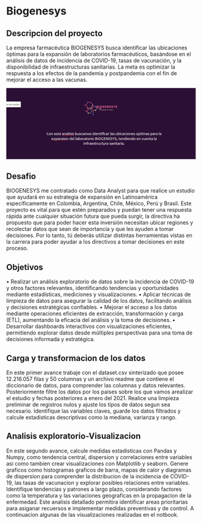 # Biogenesys
## Descripcion del proyecto
La empresa farmacéutica BIOGENESYS busca identificar las ubicaciones óptimas para la expansión de laboratorios farmacéuticos, basándose en el análisis de datos de incidencia de COVID-19, tasas de vacunación, 
y la disponibilidad de infraestructuras sanitarias. La meta es optimizar la respuesta a los efectos de la pandemia y postpandemia con el fin de mejorar el acceso a las vacunas.

![logo empresa](https://github.com/Calvarez0312/Python_ProyectoI4/blob/main/Imagenes%20Biogenesys/Imagen%20de%20WhatsApp%202024-07-11%20a%20las%2014.37.59_25fb2a34.jpg)

## Desafio
BIOGENESYS me contratado como Data Analyst para que realice un estudio que ayudará en su estrategia de expansión en Latinoamérica específicamente en Colombia, Argentina, Chile, México, Perú y Brasil. 
Este proyecto es vital para que estén preparados y puedan tener una respuesta rápida ante cualquier situación futura que pueda surgir, la directiva ha propuesto que para poder hacer esta inversión necesitan ubicar 
regiones y recolectar datos que sean de importancia y que les ayuden a tomar decisiones. Por lo tanto, tú deberás utilizar distintas herramientas vistas en la carrera para poder ayudar a los directivos a tomar decisiones en este proceso.

## Objetivos
  • Realizar un análisis exploratorio de datos sobre la incidencia de COVID-19 y otros factores relevantes, identificando tendencias y oportunidades mediante estadísticas, mediciones y visualizaciones.
  • Aplicar técnicas de limpieza de datos para asegurar la calidad de los datos, facilitando análisis y decisiones estratégicas confiables.
  • Mejorar el acceso a los datos mediante operaciones eficientes de extracción, transformación y carga (ETL), aumentando la eficacia del análisis y la toma de decisiones.
  • Desarrollar dashboards interactivos con visualizaciones eficientes, permitiendo explorar datos desde múltiples perspectivas para una toma de decisiones informada y estratégica.

## Carga y transformacion de los datos
En este primer avance trabaje con el dataset.csv sinterizado que posee 12.216.057 filas y 50 columnas y un archivo readme que contiene el diccionario de datos, para comprender las columnas y datos relevantes.
Posteriormente filtre los datos por los paises sobre los que vamos arealizar el estudio y fechas posteriores a enero del 2021. Realice una limpieza preliminar de registros nulos y ajuste los tipos de datos segun sea necesario.
Identifique las variables claves, guarde los datos filtrados y calcule estadisticas descriptivas como la mediana, varianza y rango.

## Analisis exploratorio-Visualizacion 
En este segundo avance, calcule medidas estadisticas con Pandas y Numpy, como tendencia central, dispersion y correlaciones entre variables asi como tambien crear visualizaciones con Matplotlib y seaborn. Genere graficos como histogramas 
graficos de barra, mapas de calor y diagramas de dispersion para comprender la distribucion de la incidencia de COVID-19, las tasas de vacunacion y explorar posibles relaciones entre variables.
Identifique tendencias y patrones a largo plazo, considerando factores como la temperatura y las variaciones geograficas en la propagacion de la enfermedad. Este analisis detallado permitira identificar areas prioritarias para asiganar recuersos e implementar medidas preventivas y de control.
A continuacion algunas de las visualizaciones realizadas en el notbook.





